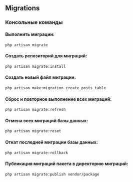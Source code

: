 ## Migrations

### Консольные команды

#### Выполнить миграции:

   ```console
   php artisan migrate
   ```

#### Создать репозиторий для миграций:

   ```console
   php artisan migrate:install
   ```

#### Создать новый файл миграции:

   ```console
   php artisan make:migration create_posts_table
   ```

#### Сброс и повторное выполнение всех миграций:

   ```console
   php artisan migrate:refresh
   ```

#### Отмена всех миграций базы данных:

   ```console
   php artisan migrate:reset
   ```

#### Откат последней миграции базы данных:

   ```console
   php artisan migrate:rollback
   ```

#### Публикация миграций пакета в директорию миграций:

   ```console
   php artisan migrate:publish vendor/package
   ```